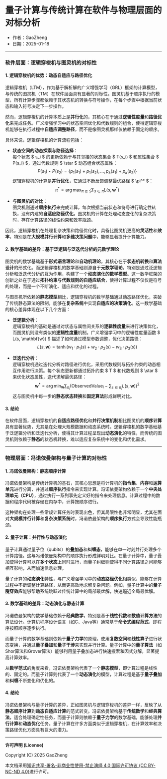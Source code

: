 # **量子计算与传统计算在软件与物理层面的对标分析**

- 作者：GaoZheng
- 日期：2025-01-18

---

### **软件层面：逻辑穿梭机与图灵机的对标性**

#### **1. 逻辑穿梭机的优势：动态自适应与路径优化**

逻辑穿梭机（LTM），作为基于解析解的广义增强学习（GRL）框架的计算模型，与传统的图灵机（TM）在软件层面具有显著的对标性。图灵机基于顺序执行的模型，所有计算步骤都依赖于其状态机的转换与符号操作，在每个步骤中根据当前状态和输入符号决定下一步操作。

然而，逻辑穿梭机的计算本质上是**并行化**的，其核心在于通过**逻辑性度量**和**路径优化**来完成任务。广义增强学习中的状态空间优化和代数规则的组合，使得逻辑穿梭机能够在执行过程中**自适应调整路径**，而不是像图灵机那样仅依赖于固定的顺序。

具体来说，逻辑穿梭机的计算流程包括：

- **状态空间的动态探索与路径选择**：  
  每个状态 $ s_i $ 的更新依赖于与其邻接的状态集合 $ T(s_i) $ 和属性集合 $ P(s_i) $，通过代数规则 $ \star $ 动态组合状态属性：
  $$
  P(s_1) \star P(s_2) = \{p_1(s_1) + p_1(s_2), \dots, p_k(s_1) + p_k(s_2)\}
  $$
  逻辑穿梭机的计算是**并行优化**，它通过不断反馈调整最优路径 $ \pi^* $：
  $$
  \pi^* = \arg\max_{\pi \subseteq S} \sum_{s \in \pi} L(s, \mathbf{w}^*)
  $$

- **与图灵机的对比**：  
  图灵机则通过**顺序执行**来完成计算，每次根据当前状态和符号进行确定性转换，没有内建的**自适应路径优化**。图灵机的计算在处理动态变化的复杂决策时，存在计算路径的线性约束和效率瓶颈。

因此，逻辑穿梭机在处理复杂决策和路径优化时，具备比图灵机更高的**灵活性**和**效率**，特别是在**大规模并行计算**和**多维决策问题**中，能够显著提升计算能力。

#### **2. 数学基础的差异：基于泛逻辑与泛迭代分析的元数学理论**

图灵机的数学基础基于**形式语言理论**和**自动机理论**，其核心在于**状态机转换**和**算法设计**的形式化。而逻辑穿梭机的数学基础则源自于**元数学理论**，特别是通过泛逻辑分析和泛迭代分析的互为作用，构建了一个**动态演化的数学模型**。这一数学框架的创新之处在于通过**拓扑约束与代数规则的自适应结合**，使得计算过程不仅仅是符号的处理，而是一个不断演化、适应和优化的过程。

与图灵机所依赖的**静态模型**相比，逻辑穿梭机的数学基础通过动态路径优化，突破了传统静态算法的限制，能够在**复杂系统**中实现**自适应的决策演化**。这一数学基础的核心差异体现在以下几个方面：

- **泛逻辑分析**：  
  逻辑穿梭机的基础是通过对状态与属性间关系的**逻辑性度量**来进行决策优化，而图灵机则没有类似的**逻辑性度量**机制。广义增强学习中的逻辑性度量函数 $ L(s, \mathbf{w}) $ 描述了如何通过模型参数调整，优化决策路径：
  $$
  L(s, \mathbf{w}) = \tanh\left(w_1 \cdot p_1(s) + w_2 \cdot p_2(s) - w_3 \cdot p_3(s)\right)
  $$

- **泛迭代分析**：  
  逻辑穿梭机通过迭代分析对路径进行优化，采用代数规则与拓扑约束的动态相互作用进行决策。每个状态更新都通过拓扑约束 $ T $ 和代数规则 $ \star $ 来优化状态属性，迭代求解最优路径：
  $$
  \mathbf{w}^* = \arg\min_{\mathbf{w}} \sum_{\pi_i} \left(\text{ObservedValue}_i - \sum_{s \in \pi_i} L(s, \mathbf{w})\right)^2
  $$
  这与图灵机中每一步的**静态状态转换**和**固定算法**形成鲜明对比。

#### **3. 结论**

在软件层面，逻辑穿梭机的**自适应路径优化**和**并行决策机制**相比图灵机的**顺序计算**具有显著优势，尤其是在处理大规模数据和动态系统时。逻辑穿梭机的数学基础基于泛逻辑分析和泛迭代分析，使得其计算过程呈现出**动态演化**的特性，而传统的图灵机则依赖于**静态**的状态机转换，难以适应复杂系统中的变化和优化需求。

---

### **物理层面：冯诺依曼架构与量子计算的对标性**

#### **1. 冯诺依曼架构：静态顺序计算**

冯诺依曼架构是传统计算机的基石，其核心思想是将计算机的**指令集**、**内存**和**运算单元**进行分离，并通过**顺序执行**指令来实现计算。冯诺依曼架构依赖于一个**中央处理单元（CPU）**，通过执行一系列事先定义好的指令来处理信息。计算过程中的数据和程序代码被存储在内存中，计算按顺序进行。

这种架构在处理一些常规计算任务时表现出色，但其局限性也非常明显，尤其在面对**大规模并行计算**和**复杂决策系统**时，冯诺依曼架构的**顺序执行**方式会导致性能瓶颈。

#### **2. 量子计算：并行性与动态演化**

量子计算通过量子位（qubits）的**叠加态**和**纠缠态**，能够在单一时刻并行处理多个计算路径。这与冯诺依曼架构中的顺序执行形成鲜明对比。在量子计算中，量子叠加使得计算可以在**多个状态**上同时进行，而量子纠缠则使得不同计算路径之间能够相互影响，从而加速信息处理。

量子计算的**动态演化**特性，与广义增强学习中的**动态路径优化**相类似，能够在计算过程中不断调整计算路径，从而更高效地求解复杂问题。例如，量子计算中的**量子隧穿效应**能够帮助系统跳跃过传统计算中的局部最优解，快速逼近全局最优解。

#### **3. 数学基础的差异：动态演化与静态计算**

冯诺依曼架构的数学基础依赖于**经典数学**，特别是基于**线性代数**和**数值计算方法**的算法设计。计算机程序设计语言（如C、Java等）通常基于**命令式编程范式**，即程序按照顺序逐步执行。

而量子计算的数学基础则依赖于**量子力学**的原理，使用**复数空间**和**线性算子**进行状态变换，并通过**量子叠加**和**量子干涉**来实现并行计算。量子计算中的**量子算法**（如Shor算法和Grover算法）能够利用量子叠加态进行快速搜索和因式分解，显著提高计算效率。

从**数学范式**的角度来看，冯诺依曼架构代表了一个**静态模型**，即计算过程是线性的、固定的。而量子计算则代表了一个**动态演化**的模型，计算过程是基于**量子叠加**和**纠缠**不断变化和优化的。

#### **4. 结论**

冯诺依曼架构与量子计算的差异，正如图灵机与逻辑穿梭机的差异一样，反映了从**静态顺序计算**到**动态自适应计算**的范式转变。冯诺依曼架构基于**传统数学**和**经典算法**，适合处理确定性任务，而量子计算则依赖于**量子力学**的数学基础，能够处理**并行计算**和**动态优化**任务。量子计算在许多方面类似于逻辑穿梭机，在计算效率和决策路径优化方面具有巨大的潜力。

---

**许可声明 (License)**

Copyright (C) 2025 GaoZheng 

本文档采用[知识共享-署名-非商业性使用-禁止演绎 4.0 国际许可协议 (CC BY-NC-ND 4.0)](https://creativecommons.org/licenses/by-nc-nd/4.0/deed.zh-Hans)进行许可。
